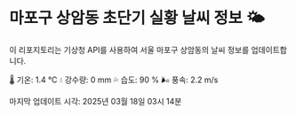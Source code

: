 
# 마포구 상암동 초단기 실황 날씨 정보 🌤️

이 리포지토리는 기상청 API를 사용하여 서울 마포구 상암동의 날씨 정보를 업데이트합니다. 

🌡️ 기온: 1.4 ℃
💧 강수량: 0 mm
💦 습도: 90 %
🌬️ 풍속: 2.2 m/s

마지막 업데이트 시각: 2025년 03월 18일 03시 14분    
